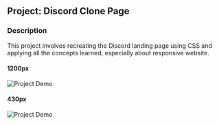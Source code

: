 ## Project: Discord Clone Page

### Description

This project involves recreating the Discord landing page using CSS and applying all the concepts learned, especially about responsive website.

#### 1200px
![Project Demo](assets/images/projectDone/1200px.gif)


#### 430px
![Project Demo](assets/images/projectDone/430px.gif)
